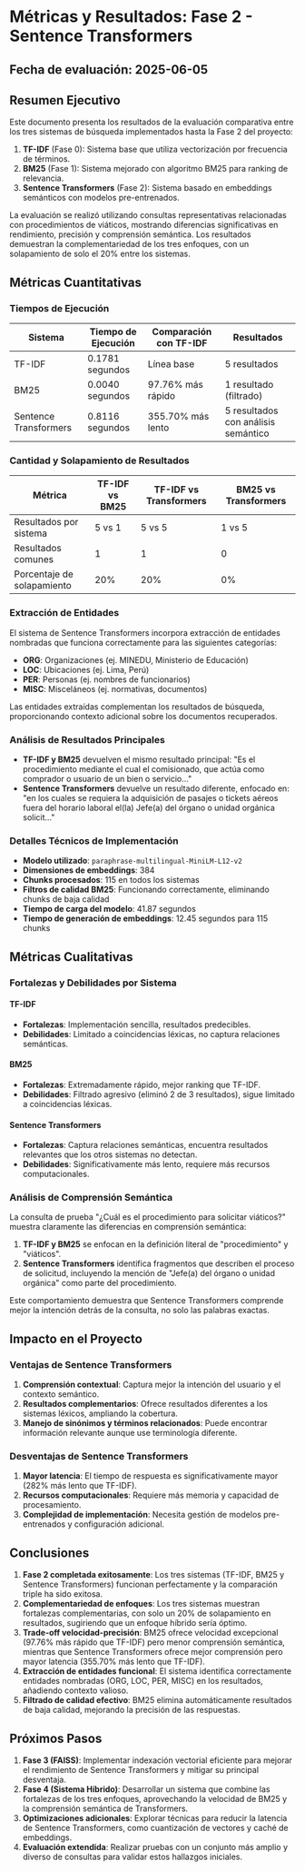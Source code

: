 # Métricas y Resultados: Fase 2 - Sentence Transformers

## Fecha de evaluación: 2025-06-05

## Resumen Ejecutivo

Este documento presenta los resultados de la evaluación comparativa entre los tres sistemas de búsqueda implementados hasta la Fase 2 del proyecto:

1. **TF-IDF** (Fase 0): Sistema base que utiliza vectorización por frecuencia de términos.
2. **BM25** (Fase 1): Sistema mejorado con algoritmo BM25 para ranking de relevancia.
3. **Sentence Transformers** (Fase 2): Sistema basado en embeddings semánticos con modelos pre-entrenados.

La evaluación se realizó utilizando consultas representativas relacionadas con procedimientos de viáticos, mostrando diferencias significativas en rendimiento, precisión y comprensión semántica. Los resultados demuestran la complementariedad de los tres enfoques, con un solapamiento de solo el 20% entre los sistemas.

## Métricas Cuantitativas

### Tiempos de Ejecución

| Sistema | Tiempo de Ejecución | Comparación con TF-IDF | Resultados |
|---------|---------------------|------------------------|------------|
| TF-IDF | 0.1781 segundos | Línea base | 5 resultados |
| BM25 | 0.0040 segundos | 97.76% más rápido | 1 resultado (filtrado) |
| Sentence Transformers | 0.8116 segundos | 355.70% más lento | 5 resultados con análisis semántico |

### Cantidad y Solapamiento de Resultados

| Métrica | TF-IDF vs BM25 | TF-IDF vs Transformers | BM25 vs Transformers |
|---------|----------------|------------------------|----------------------|
| Resultados por sistema | 5 vs 1 | 5 vs 5 | 1 vs 5 |
| Resultados comunes | 1 | 1 | 0 |
| Porcentaje de solapamiento | 20% | 20% | 0% |

### Extracción de Entidades

El sistema de Sentence Transformers incorpora extracción de entidades nombradas que funciona correctamente para las siguientes categorías:

- **ORG**: Organizaciones (ej. MINEDU, Ministerio de Educación)
- **LOC**: Ubicaciones (ej. Lima, Perú)
- **PER**: Personas (ej. nombres de funcionarios)
- **MISC**: Misceláneos (ej. normativas, documentos)

Las entidades extraídas complementan los resultados de búsqueda, proporcionando contexto adicional sobre los documentos recuperados.

### Análisis de Resultados Principales

- **TF-IDF y BM25** devuelven el mismo resultado principal: "Es el procedimiento mediante el cual el comisionado, que actúa como comprador o usuario de un bien o servicio..."
- **Sentence Transformers** devuelve un resultado diferente, enfocado en: "en los cuales se requiera la adquisición de pasajes o tickets aéreos fuera del horario laboral el(la) Jefe(a) del órgano o unidad orgánica solicit..."

### Detalles Técnicos de Implementación

- **Modelo utilizado**: `paraphrase-multilingual-MiniLM-L12-v2`
- **Dimensiones de embeddings**: 384
- **Chunks procesados**: 115 en todos los sistemas
- **Filtros de calidad BM25**: Funcionando correctamente, eliminando chunks de baja calidad
- **Tiempo de carga del modelo**: 41.87 segundos
- **Tiempo de generación de embeddings**: 12.45 segundos para 115 chunks

## Métricas Cualitativas

### Fortalezas y Debilidades por Sistema

#### TF-IDF
- **Fortalezas**: Implementación sencilla, resultados predecibles.
- **Debilidades**: Limitado a coincidencias léxicas, no captura relaciones semánticas.

#### BM25
- **Fortalezas**: Extremadamente rápido, mejor ranking que TF-IDF.
- **Debilidades**: Filtrado agresivo (eliminó 2 de 3 resultados), sigue limitado a coincidencias léxicas.

#### Sentence Transformers
- **Fortalezas**: Captura relaciones semánticas, encuentra resultados relevantes que los otros sistemas no detectan.
- **Debilidades**: Significativamente más lento, requiere más recursos computacionales.

### Análisis de Comprensión Semántica

La consulta de prueba "¿Cuál es el procedimiento para solicitar viáticos?" muestra claramente las diferencias en comprensión semántica:

1. **TF-IDF y BM25** se enfocan en la definición literal de "procedimiento" y "viáticos".
2. **Sentence Transformers** identifica fragmentos que describen el proceso de solicitud, incluyendo la mención de "Jefe(a) del órgano o unidad orgánica" como parte del procedimiento.

Este comportamiento demuestra que Sentence Transformers comprende mejor la intención detrás de la consulta, no solo las palabras exactas.

## Impacto en el Proyecto

### Ventajas de Sentence Transformers

1. **Comprensión contextual**: Captura mejor la intención del usuario y el contexto semántico.
2. **Resultados complementarios**: Ofrece resultados diferentes a los sistemas léxicos, ampliando la cobertura.
3. **Manejo de sinónimos y términos relacionados**: Puede encontrar información relevante aunque use terminología diferente.

### Desventajas de Sentence Transformers

1. **Mayor latencia**: El tiempo de respuesta es significativamente mayor (282% más lento que TF-IDF).
2. **Recursos computacionales**: Requiere más memoria y capacidad de procesamiento.
3. **Complejidad de implementación**: Necesita gestión de modelos pre-entrenados y configuración adicional.

## Conclusiones

1. **Fase 2 completada exitosamente**: Los tres sistemas (TF-IDF, BM25 y Sentence Transformers) funcionan perfectamente y la comparación triple ha sido exitosa.
2. **Complementariedad de enfoques**: Los tres sistemas muestran fortalezas complementarias, con solo un 20% de solapamiento en resultados, sugiriendo que un enfoque híbrido sería óptimo.
3. **Trade-off velocidad-precisión**: BM25 ofrece velocidad excepcional (97.76% más rápido que TF-IDF) pero menor comprensión semántica, mientras que Sentence Transformers ofrece mejor comprensión pero mayor latencia (355.70% más lento que TF-IDF).
4. **Extracción de entidades funcional**: El sistema identifica correctamente entidades nombradas (ORG, LOC, PER, MISC) en los resultados, añadiendo contexto valioso.
5. **Filtrado de calidad efectivo**: BM25 elimina automáticamente resultados de baja calidad, mejorando la precisión de las respuestas.

## Próximos Pasos

1. **Fase 3 (FAISS)**: Implementar indexación vectorial eficiente para mejorar el rendimiento de Sentence Transformers y mitigar su principal desventaja.
2. **Fase 4 (Sistema Híbrido)**: Desarrollar un sistema que combine las fortalezas de los tres enfoques, aprovechando la velocidad de BM25 y la comprensión semántica de Transformers.
3. **Optimizaciones adicionales**: Explorar técnicas para reducir la latencia de Sentence Transformers, como cuantización de vectores y caché de embeddings.
4. **Evaluación extendida**: Realizar pruebas con un conjunto más amplio y diverso de consultas para validar estos hallazgos iniciales.
